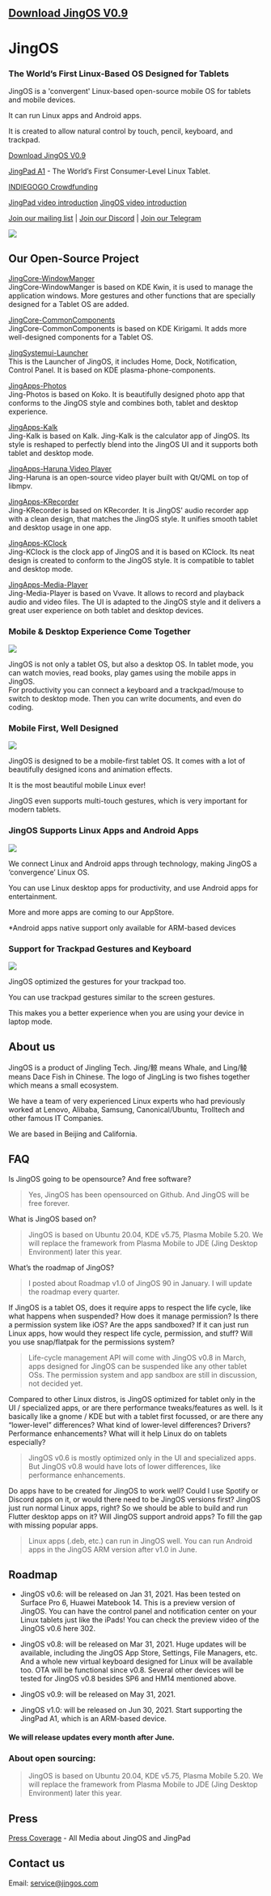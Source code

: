 ## [Download JingOS V0.9](https://jingos.feishu.cn/docs/doccnFhsqYIUT2ozejeOlfvMfsf)

# JingOS
### The World’s First Linux-Based OS Designed for Tablets

JingOS is a 'convergent' Linux-based open-source mobile OS for tablets and mobile devices.

It can run Linux apps and Android apps.

It is created to allow natural control by touch, pencil, keyboard, and trackpad.

[Download JingOS V0.9](https://jingos.feishu.cn/docs/doccnFhsqYIUT2ozejeOlfvMfsf)

[JingPad A1](https://en.jingos.com/jingpad-a1/) - The World’s First Consumer-Level Linux Tablet.

[INDIEGOGO Crowdfunding](https://www.indiegogo.com/projects/jingpad-world-s-first-linux-based-tablet/coming_soon/x/26085983)

[JingPad video introduction](https://www.youtube.com/watch?v=rZugAfhWkPA)
[JingOS video introduction](https://www.youtube.com/watch?v=3E0ADUIiFzA)

[Join our mailing list](http://hk.mikecrm.com/pg5E05S) | 
[Join our Discord](https://discord.gg/xEwDGW7RnJ) |
[Join our Telegram](https://t.me/JingOS_Linux) 

![](https://en-cdn.jingos.com/wp-content/uploads/brizy/143/assets/images/iW=667&iH=438&oX=0&oY=2&cW=667&cH=435/Lark20201228-151833.png)

## Our Open-Source Project

[JingCore-WindowManger](https://github.com/JingOS-team/jing-kwin)\
JingCore-WindowManger is based on KDE Kwin, it is used to manage the application
windows. More gestures and other functions that are specially
designed for a Tablet OS are added.

[JingCore-CommonComponents](https://github.com/JingOS-team/jing-kirigami)\
JingCore-CommonComponents is based on KDE Kirigami. It adds more well-designed components for a Tablet OS.
  
[JingSystemui-Launcher](https://github.com/JingOS-team/jing-plasma-phone-components)\
This is the Launcher of JingOS, it includes Home, Dock, Notification, Control
Panel. It is based on KDE plasma-phone-components.

[JingApps-Photos](https://www.youtube.com/watch?v=3E0ADUIiFzA)\
Jing-Photos is based on Koko. It is beautifully designed photo app that conforms to the
JingOS style and combines both, tablet and desktop experience.
  
[JingApps-Kalk](https://github.com/JingOS-team/jing-kalk)\
Jing-Kalk is based on Kalk. Jing-Kalk is the calculator app of JingOS. Its style is reshaped to perfectly
blend into the JingOS UI and it supports both tablet and desktop mode.
  
[JingApps-Haruna Video Player](https://github.com/JingOS-team/jing-haruna)\
Jing-Haruna is an open-source video player built with Qt/QML on top of libmpv.

[JingApps-KRecorder](https://github.com/JingOS-team/jing-krecorder)\
Jing-KRecorder is based on KRecorder. It is JingOS' audio recorder app with a clean design, that
matches the JingOS style. It unifies smooth tablet and desktop usage in one app.

[JingApps-KClock](https://github.com/JingOS-team/jing-kclock)\
Jing-KClock is the clock app of JingOS and it is based on KClock. Its neat design is created to conform to
the JingOS style. It is compatible to tablet and desktop mode.

[JingApps-Media-Player](https://github.com/JingOS-team/jing-media-player)\
Jing-Media-Player is based on Vvave. It allows to record and playback audio and
video files. The UI is adapted to the JingOS style and it delivers a great user experience
on both tablet and desktop devices.

### Mobile & Desktop Experience Come Together

![](https://en-cdn.jingos.com/wp-content/uploads/brizy/3730/assets/images/iW=2006&iH=1254&oX=0&oY=0&cW=2006&cH=1254/os-2@2x.jpg)

JingOS is not only a tablet OS, but also a desktop OS. In tablet mode, you can
watch movies, read books, play games using the mobile apps in JingOS.\
For productivity you can connect
a keyboard and a trackpad/mouse to switch to desktop mode. Then you can write
documents, and even do coding.

### Mobile First, Well Designed

![](https://en-cdn.jingos.com/wp-content/uploads/brizy/3730/assets/images/iW=2212&iH=1552&oX=0&oY=0&cW=2212&cH=1552/os-4@2x.jpg)

JingOS is designed to be a mobile-first tablet OS. It comes with a lot of
beautifully designed icons and animation effects.

It is the most beautiful mobile Linux ever!

JingOS even supports multi-touch gestures, which is very important for modern
tablets.

### JingOS Supports Linux Apps and Android Apps

![](https://en-cdn.jingos.com/wp-content/uploads/brizy/3730/assets/images/iW=2280&iH=820&oX=0&oY=0&cW=2280&cH=820/a1-10@2x.jpg)

We connect Linux and Android apps through technology, making JingOS a
‘convergence’ Linux OS.

You can use Linux desktop apps for productivity, and use Android apps for
entertainment.

More and more apps are coming to our AppStore.

*Android apps native support only available for ARM-based devices

### Support for Trackpad Gestures and Keyboard

![](https://en-cdn.jingos.com/wp-content/uploads/2021/01/05-2.gif)

JingOS optimized the gestures for your trackpad too.

You can use trackpad gestures similar to the screen gestures.

This makes you a better experience when you are using your device in laptop mode.

## About us

JingOS is a product of Jingling Tech. Jing/鲸 means Whale, and Ling/鲮 means
Dace Fish in Chinese. The logo of JingLing is two fishes together which means a
small ecosystem.

We have a team of very experienced Linux experts who had previously worked at
Lenovo, Alibaba, Samsung, Canonical/Ubuntu, Trolltech and other famous IT
Companies.

We are based in Beijing and California.

## FAQ

Is JingOS going to be opensource? And free software?

> Yes, JingOS has been opensourced on Github. And JingOS will be free forever.

What is JingOS based on?

> JingOS is based on Ubuntu 20.04, KDE v5.75, Plasma Mobile 5.20. We will
  replace the framework from Plasma Mobile to JDE (Jing Desktop Environment)
  later this year.

What’s the roadmap of JingOS?

> I posted about Roadmap v1.0 of JingOS 90 in January. I will update the roadmap
  every quarter.

If JingOS is a tablet OS, does it require apps to respect the life cycle, like
what happens when suspended? How does it manage permission? Is there a
permission system like iOS? Are the apps sandboxed? If it can just run Linux
apps, how would they respect life cycle, permission, and stuff? Will you use
snap/flatpak for the permissions system?

> Life-cycle management API will come with JingOS v0.8 in March, apps designed
  for JingOS can be suspended like any other tablet OSs. The permission system
  and app sandbox are still in discussion, not decided yet.

Compared to other Linux distros, is JingOS optimized for tablet only in the UI /
specialized apps, or are there performance tweaks/features as well. Is it
basically like a gnome / KDE but with a tablet first focussed, or are there any
“lower-level” differences? What kind of lower-level differences? Drivers?
Performance enhancements? What will it help Linux do on tablets especially?

> JingOS v0.6 is mostly optimized only in the UI and specialized apps. But
  JingOS v0.8 would have lots of lower differences, like performance
  enhancements.

Do apps have to be created for JingOS to work well? Could I use Spotify or
Discord apps on it, or would there need to be JingOS versions first? JingOS just
run normal Linux apps, right? So we should be able to build and run Flutter
desktop apps on it? Will JingOS support android apps? To fill the gap with
missing popular apps.

> Linux apps (.deb, etc.) can run in JingOS well. You can run Android apps in
  the JingOS ARM version after v1.0 in June.

## Roadmap

* JingOS v0.6: will be released on Jan 31, 2021. Has been tested on Surface Pro
  6, Huawei Matebook 14. This is a preview version of JingOS. You can have the
  control panel and notification center on your Linux tablets just like the
  iPads! You can check the preview video of the JingOS v0.6 here 302.

* JingOS v0.8: will be released on Mar 31, 2021. Huge updates will be available,
  including the JingOS App Store, Settings, File Managers, etc. And a whole new
  virtual keyboard designed for Linux will be available too. OTA will be
  functional since v0.8. Several other devices will be tested for JingOS v0.8
  besides SP6 and HM14 mentioned above.
  
* JingOS v0.9: will be released on May 31, 2021.

* JingOS v1.0: will be released on Jun 30, 2021. Start supporting the JingPad A1, which is an ARM-based device.

#### We will release updates every month after June.

### About open sourcing:

> JingOS is based on Ubuntu 20.04, KDE v5.75, Plasma Mobile 5.20. We will
  replace the framework from Plasma Mobile to JDE (Jing Desktop Environment)
  later this year.

## Press

[Press Coverage](https://jingos.feishu.cn/sheets/shtcnTr6q3mmLsQyTSg99KRVMGc) -
All Media about JingOS and JingPad

## Contact us

Email: service@jingos.com

